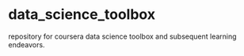 # data_science_toolbox
repository for coursera data science toolbox and subsequent learning endeavors. 
